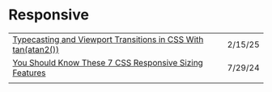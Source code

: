 # Responsive

|                                                                                                                                                                 |         |
| --------------------------------------------------------------------------------------------------------------------------------------------------------------- | ------- |
| [Typecasting and Viewport Transitions in CSS With tan(atan2())](https://css-tricks.com/typecasting-and-viewport-transitions-in-css-with-tanatan2/?ref=dailydev) | 2/15/25 |
| [You Should Know These 7 CSS Responsive Sizing Features](https://app.daily.dev/posts/you-should-know-these-7-css-responsive-sizing-features-ukbm58jfv)          | 7/29/24 |
|                                                                                                                                                                 |         |

